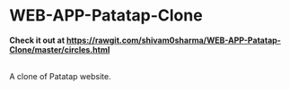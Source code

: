 # WEB-APP-Patatap-Clone

<strong> Check it out at https://rawgit.com/shivam0sharma/WEB-APP-Patatap-Clone/master/circles.html </strong>
<br>
<br>

A clone of Patatap website.
